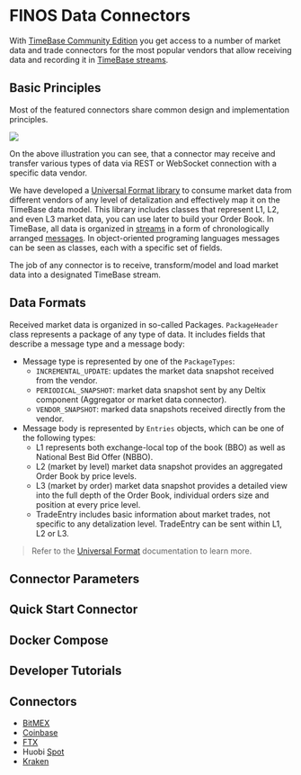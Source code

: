 # FINOS Data Connectors

With [TimeBase Community Edition](https://github.com/finos/TimeBase-CE) you get access to a number of market data and trade connectors for the most popular vendors that allow receiving data and recording it in [TimeBase streams](https://kb.timebase.info/community/overview/streams). 

## Basic Principles

Most of the featured connectors share common design and implementation principles. 

![](/img/tb-ce-connectors.png)

On the above illustration you can see, that a connector may receive and transfer various types of data via REST or WebSocket connection with a specific data vendor.

We have developed a [Universal Format library]() to consume market data from different vendors of any level of detalization and effectively map it on the TimeBase data model. This library includes classes that represent L1, L2, and even L3 market data, you can use later to build your Order Book. In TimeBase, all data is organized in [streams](https://kb.timebase.info/community/overview/streams) in a form of chronologically arranged [messages](https://kb.timebase.info/community/overview/messages). In object-oriented programing languages messages can be seen as classes, each with a specific set of fields.

The job of any connector is to receive, transform/model and load market data into a designated TimeBase stream. 

## Data Formats

Received market data is organized in so-called Packages. `PackageHeader` class represents a package of any type of data. It includes fields that describe a message type and a message body:

* Message type is represented by one of the `PackageTypes`: 
    - `INCREMENTAL_UPDATE`: updates the market data snapshot received from the vendor.
    - `PERIODICAL_SNAPSHOT`: market data snapshot sent by any Deltix component (Aggregator or market data connector).
    - `VENDOR_SNAPSHOT`: marked data snapshots received directly from the vendor.
* Message body is represented by `Entries` objects, which can be one of the following types:
    - L1 represents both exchange-local top of the book (BBO) as well as National Best Bid Offer (NBBO).
    - L2 (market by level) market data snapshot provides an aggregated Order Book by price levels.
    - L3 (market by order) market data snapshot provides a detailed view into the full depth of the Order Book, individual orders size and position at every price level.
    - TradeEntry includes basic information about market trades, not specific to any detalization level. TradeEntry can be sent within L1, L2 or L3.

> Refer to the [Universal Format]() documentation to learn more.

## Connector Parameters 

## Quick Start Connector

## Docker Compose

## Developer Tutorials

## Connectors
* [BitMEX](https://github.com/epam/TimebaseCryptoConnectors/blob/main/java/connectors/bitmex/README.md)
* [Coinbase](https://github.com/epam/TimebaseCryptoConnectors/blob/main/java/connectors/coinbase/README.md)
* [FTX](https://github.com/epam/TimebaseCryptoConnectors/blob/main/java/connectors/ftx/README.md)
* Huobi [Spot](https://github.com/epam/TimebaseCryptoConnectors/blob/main/java/connectors/huobi-spot/README.md)
* [Kraken](https://github.com/epam/TimebaseCryptoConnectors/blob/main/java/connectors/kraken/README.md)
